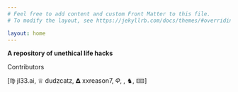 ```yaml
---
# Feel free to add content and custom Front Matter to this file.
# To modify the layout, see https://jekyllrb.com/docs/themes/#overriding-theme-defaults

layout: home
---
```


**A repository of unethical life hacks** 


Contributors

[♍︎ jl33.ai, ♕ dudzcatz, 𝝙 xxreason7, 𝛷, , ♞, 🁙] 


